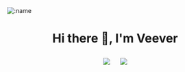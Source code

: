 <img src="https://count.getloli.com/@VeeverSW?name=VeeverSW&theme=capoo-2&padding=7&offset=0&align=top&scale=1&pixelated=1&darkmode=auto" alt=":name" />

<h1 align="center">Hi there 👋, I'm Veever</h1>

<div align="center">
  <img src="https://github-readme-stats.vercel.app/api?username=VeeverSW&locale=en&line_height=33&show_icons=true&hide=stars,issues&theme=github_dark&rank_icon=default" style="display:inline-block; margin: 10px;" />
  <img src="https://github-readme-stats.vercel.app/api/top-langs/?username=VeeverSW&locale=en&line_height=33&theme=github_dark&langs_count=5&layout=compact" style="display:inline-block; margin: 10px;" />
</div>